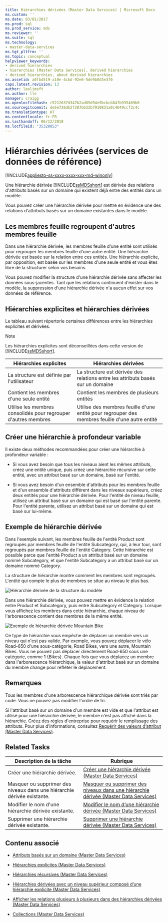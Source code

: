 ```yaml
---
title: Hiérarchies dérivées (Master Data Services) | Microsoft Docs
ms.custom: ''
ms.date: 03/01/2017
ms.prod: sql
ms.prod_service: mds
ms.reviewer: ''
ms.suite: sql
ms.technology:
- master-data-services
ms.tgt_pltfrm: ''
ms.topic: conceptual
helpviewer_keywords:
- derived hierarchies
- hierarchies [Master Data Services], derived hierarchies
- derived hierarchies, about derived hierarchies
ms.assetid: a0fbd519-a10e-4cbd-92e6-5de9b8d3e3f0
caps.latest.revision: 13
author: leolimsft
ms.author: lle
manager: craigg
ms.openlocfilehash: c5212637d347b2ad85d94e9bcbcb84fb935469b0
ms.sourcegitcommit: de5e726db2f287bb32b7910831a0c4649ccf3c4c
ms.translationtype: HT
ms.contentlocale: fr-FR
ms.lasthandoff: 06/12/2018
ms.locfileid: "35328853"
---
```

# <a name="derived-hierarchies-master-data-services"></a>Hiérarchies dérivées (services de données de référence)

[!INCLUDE[appliesto-ss-xxxx-xxxx-xxx-md-winonly](../includes/appliesto-ss-xxxx-xxxx-xxx-md-winonly.md)]

  Une hiérarchie dérivée [!INCLUDE[ssMDSshort](../includes/ssmdsshort-md.md)] est dérivée des relations d'attributs basés sur un domaine qui existent déjà entre des entités dans un modèle.  
  
 Vous pouvez créer une hiérarchie dérivée pour mettre en évidence une des relations d'attributs basés sur un domaine existantes dans le modèle.  
  
## <a name="leaf-members-group-other-leaf-members"></a>Les membres feuille regroupent d'autres membres feuille  
 Dans une hiérarchie dérivée, les membres feuille d'une entité sont utilisés pour regrouper les membres feuille d'une autre entité. Une hiérarchie dérivée est basée sur la relation entre ces entités. Une hiérarchie explicite, par opposition, est basée sur les membres d'une seule entité et vous êtes libre de la structurer selon vos besoins.  
  
 Vous pouvez modifier la structure d'une hiérarchie dérivée sans affecter les données sous-jacentes. Tant que les relations continuent d'exister dans le modèle, la suppression d'une hiérarchie dérivée n'a aucun effet sur vos données de référence.  
  
## <a name="explicit-hierarchies-versus-derived-hierarchies"></a>Hiérarchies explicites et hiérarchies dérivées  
 Le tableau suivant répertorie certaines différences entre les hiérarchies explicites et dérivées.  
  
> [!NOTE]  
>  Les hiérarchies explicites sont déconseillées dans cette version de [!INCLUDE[ssMDSshort](../includes/ssmdsshort-md.md)].  
  
|Hiérarchies explicites|Hiérarchies dérivées|  
|--------------------------|-------------------------|  
|La structure est définie par l'utilisateur|La structure est dérivée des relations entre les attributs basés sur un domaine|  
|Contient les membres d'une seule entité|Contient les membres de plusieurs entités|  
|Utilise les membres consolidés pour regrouper d'autres membres|Utilise des membres feuille d'une entité pour regrouper des membres feuille d'une autre entité|  
  
## <a name="creating-a-variable-depth-hierarchy"></a>Créer une hiérarchie à profondeur variable  
 Il existe deux méthodes recommandées pour créer une hiérarchie à profondeur variable :  
  
-   Si vous avez besoin que tous les niveaux aient les mêmes attributs, créez une entité unique, puis créez une hiérarchie récursive sur cette entité, avec un attribut basé sur un domaine, basé sur l'entité.  
  
-   Si vous avez besoin d'un ensemble d'attributs pour les membres feuille et d'un ensemble d'attributs différent dans les niveaux supérieurs, créez deux entités pour une hiérarchie dérivée. Pour l'entité de niveau feuille, utilisez un attribut basé sur un domaine qui est basé sur l'entité parente. Pour l'entité parente, utilisez un attribut basé sur un domaine qui est basé sur lui-même.  
  
## <a name="derived-hierarchy-example"></a>Exemple de hiérarchie dérivée  
 Dans l'exemple suivant, les membres feuille de l'entité Product sont regroupés par membres feuille de l'entité Subcategory, qui, à leur tour, sont regroupés par membres feuille de l'entité Category. Cette hiérarchie est possible parce que l'entité Product a un attribut basé sur un domaine nommé Subcategory, et que l'entité Subcategory a un attribut basé sur un domaine nommé Category.  
  
 La structure de hiérarchie montre comment les membres sont regroupés. L'entité qui compte le plus de membres se situe au niveau le plus bas.  
  
 ![Hiérarchie dérivée de la structure du modèle](../master-data-services/media/mds-conc-derived-hierarchy-structure.gif "Hiérarchie dérivée de la structure du modèle")  
  
 Dans une hiérarchie dérivée, vous pouvez mettre en évidence la relation entre Product et Subcategory, puis entre Subcategory et Category. Lorsque vous affichez les membres dans cette hiérarchie, chaque niveau de l'arborescence contient des membres de la même entité.  
  
 ![Exemple de hiérarchie dérivée Mountain Bike](../master-data-services/media/mds-conc-derived-hierarchy-example.gif "Exemple de hiérarchie dérivée Mountain Bike")  
  
 Ce type de hiérarchie vous empêche de déplacer un membre vers un niveau qui n'est pas valide. Par exemple, vous pouvez déplacer le vélo Road-650 d'une sous-catégorie, Road Bikes, vers une autre, Mountain Bikes. Vous ne pouvez pas déplacer directement Road-650 sous une catégorie, comme 1 {Bikes}. Chaque fois que vous déplacez un membre dans l'arborescence hiérarchique, la valeur d'attribut basé sur un domaine du membre change pour refléter le déplacement.  
  
## <a name="notes"></a>Remarques  
 Tous les membres d'une arborescence hiérarchique dérivée sont triés par code. Vous ne pouvez pas modifier l'ordre de tri.  
  
 Si l'attribut basé sur un domaine d'un membre est vide et que l'attribut est utilisé pour une hiérarchie dérivée, le membre n'est pas affiché dans la hiérarchie. Créez des règles d'entreprise pour requérir le remplissage des attributs. Pour plus d’informations, consultez [Requérir des valeurs d’attribut &#40;Master Data Services&#41;](../master-data-services/require-attribute-values-master-data-services.md).  
  
## <a name="related-tasks"></a>Related Tasks  
  
|Description de la tâche|Rubrique|  
|----------------------|-----------|  
|Créer une hiérarchie dérivée.|[Créer une hiérarchie dérivée &#40;Master Data Services&#41;](../master-data-services/create-a-derived-hierarchy-master-data-services.md)|  
|Masquer ou supprimer des niveaux dans une hiérarchie dérivée existante.|[Masquer ou supprimer des niveaux dans une hiérarchie dérivée &#40;Master Data Services&#41;](../master-data-services/hide-or-delete-levels-in-a-derived-hierarchy-master-data-services.md)|  
|Modifier le nom d'une hiérarchie dérivée existante.|[Modifier le nom d’une hiérarchie dérivée &#40;Master Data Services&#41;](../master-data-services/change-a-derived-hierarchy-name-master-data-services.md)|  
|Supprimer une hiérarchie dérivée existante.|[Supprimer une hiérarchie dérivée &#40;Master Data Services&#41;](../master-data-services/delete-a-derived-hierarchy-master-data-services.md)|  
  
## <a name="related-content"></a>Contenu associé  
  
-   [Attributs basés sur un domaine &#40;Master Data Services&#41;](../master-data-services/domain-based-attributes-master-data-services.md)  
  
-   [Hiérarchies explicites &#40;Master Data Services&#41;](../master-data-services/explicit-hierarchies-master-data-services.md)  
  
-   [Hiérarchies récursives &#40;Master Data Services&#41;](../master-data-services/recursive-hierarchies-master-data-services.md)  
  
-   [Hiérarchies dérivées avec un niveau supérieur composé d’une hiérarchie explicite &#40;Master Data Services&#41;](../master-data-services/derived-hierarchies-with-explicit-caps-master-data-services.md)  
  
-   [Afficher les relations plusieurs à plusieurs dans des hiérarchies dérivées &#40;Master Data Services&#41;](../master-data-services/show-many-to-many-relationships-in-derived-hierarchies-master-data-services.md)  
  
-   [Collections &#40;Master Data Services&#41;](../master-data-services/collections-master-data-services.md)  
  
  
